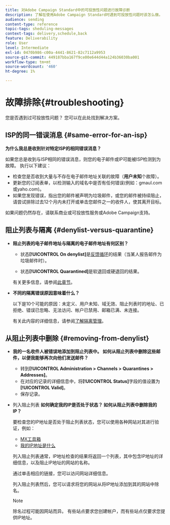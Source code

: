 ```yaml
---
title: 对Adobe Campaign Standard中的可投放性问题进行故障诊断
description: 了解在使用Adobe Campaign Standard时遇到可投放性问题时该怎么做。
audience: sending
content-type: reference
topic-tags: sheduling-messages
context-tags: delivery,schedule,back
feature: Deliverability
role: User
level: Intermediate
exl-id: 0470b986-c00a-4441-8621-82c7112a9953
source-git-commit: 449187bba167f9ce00e644d44a124b36030ba001
workflow-type: tm+mt
source-wordcount: '460'
ht-degree: 1%

---
```


# 故障排除{#troubleshooting}

您是否遇到过可投放性问题？ 您可以在此处找到解决方案。

## ISP的同一错误消息 {#same-error-for-an-isp}

**为什么我总是收到针对特定ISP的相同错误消息？**

如果您总是收到与ISP相同的错误消息，则您的电子邮件或IP可能被ISP检测到为故障。 执行以下建议：

* 检查您是否收到大量与不存在电子邮件地址关联的故障（**用户未知**&#x200B;个故障）。
* 更新您的订阅表单，以检测输入的域名中是否有任何错误(例如：gmaul.com或yaho.com)。
* 如果您发现错误，指出您的邮件被声明为垃圾邮件，或您的邮件被持续阻止，请尝试排除过去12个月内未打开或单击您邮件之一的收件人，使其离开目标。

如果问题仍然存在，请联系商业或可投放性服务或Adobe Campaign支持。

## 阻止列表与隔离 {#denylist-versus-quarantine}

* **阻止列表的电子邮件地址与隔离的电子邮件地址有何区别？**

   * 状态&#x200B;**[!UICONTROL On denylist]**&#x200B;是[反馈循环](https://experienceleague.adobe.com/docs/deliverability-learn/deliverability-best-practice-guide/transition-process/infrastructure.html#feedback-loops)的结果（当某人报告邮件为垃圾邮件时）。

   * 状态&#x200B;**[!UICONTROL Quarantined]**&#x200B;是软退回或硬退回的结果。

  有关更多信息，请参阅[此章节](../../sending/using/understanding-quarantine-management.md#quarantine-vs-denylist)。

* **不同的隔离错误原因意味着什么？**

  以下是10个可能的原因：未定义、用户未知、域无效、阻止列表时的地址、已拒绝、错误已忽略、无法访问、帐户已禁用、邮箱已满、未连接。

  有关此内容的详细信息，请参阅[了解隔离管理](../../sending/using/understanding-quarantine-management.md)。

## 从阻止列表中删除 {#removing-from-denylist}

* **我的一名收件人被错误地添加到阻止列表中。 如何从阻止列表中删除这些邮件，以便我能够再次向他们发送邮件？**

   * 转到&#x200B;**[!UICONTROL Administration > Channels > Quarantines > Addresses]**。
   * 在对应的记录的详细信息中，将&#x200B;**[!UICONTROL Status]**&#x200B;字段的值设置为&#x200B;**[!UICONTROL Valid]**。
   * 保存记录。

* 列入阻止列表 **如何确定我的IP是否处于状态？ 如何从阻止列表中删除我的IP？**

  要检查您的IP地址是否处于阻止列表状态，您可以使用各种网站对其进行验证，例如：
   * [MX工具箱](https://mxtoolbox.com/)
   * [我的IP地址是什么](https://whatismyipaddress.com)

  列入阻止列表通常，IP地址检查的结果将返回一个列表，其中包含IP地址的详细信息，以及阻止IP地址的网站的名称。

  通过单击相应的链接，您可以访问网站详细信息。

  列入阻止列表然后，您可以请求将您的网站从将IP地址添加到其的网站中除名。

  >[!NOTE]
  >
  >除名过程可能因网站而异。 有些站点要求您创建帐户，而有些站点仅要求您提供IP地址。
